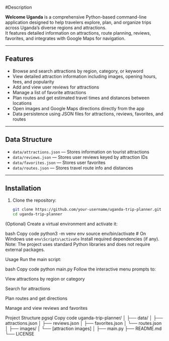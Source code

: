 #Description

**Welcome Uganda** is a comprehensive Python-based command-line application designed to help travelers explore, plan, and organize trips across Uganda’s diverse regions and attractions.  
It features detailed information on attractions, route planning, reviews, favorites, and integrates with Google Maps for navigation.

---

## Features

- Browse and search attractions by region, category, or keyword
- View detailed attraction information including images, opening hours, fees, and popularity
- Add and view user reviews for attractions
- Manage a list of favorite attractions
- Plan routes and get estimated travel times and distances between locations
- Open images and Google Maps directions directly from the app
- Data persistence using JSON files for attractions, reviews, favorites, and routes

---

## Data Structure

- `data/attractions.json` — Stores information on tourist attractions
- `data/reviews.json` — Stores user reviews keyed by attraction IDs
- `data/favorites.json` — Stores user favorites
- `data/routes.json` — Stores travel route info and distances

---

## Installation

1. Clone the repository:

   ```bash
   git clone https://github.com/your-username/uganda-trip-planner.git
   cd uganda-trip-planner
(Optional) Create a virtual environment and activate it:

bash
Copy code
python3 -m venv env
source env/bin/activate   # On Windows use `env\Scripts\activate`
Install required dependencies (if any).
Note: The project uses standard Python libraries and does not require external packages.

Usage
Run the main script:

bash
Copy code
python main.py
Follow the interactive menu prompts to:

View attractions by region or category

Search for attractions

Plan routes and get directions

Manage and view reviews and favorites

Project Structure
pgsql
Copy code
uganda-trip-planner/
│
├── data/
│   ├── attractions.json
│   ├── reviews.json
│   ├── favorites.json
│   └── routes.json
│
├── images/
│   └── [attraction images]
│
├── main.py
├── README.md
└── LICENSE

